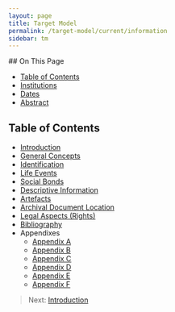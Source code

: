 ```yaml
---
layout: page
title: Target Model
permalink: /target-model/current/information
sidebar: tm
---
```

<div class="hidden-content">
## On This Page

* [Table of Contents](#table-of-contents)
* [Institutions](#institutions)
* [Dates](#dates)
* [Abstract](#abstract)
</div>

## Table of Contents

* [Introduction](/collections-model/target-model/current/introduction)
* [General Concepts](/collections-model/target-model/current/general-concepts)
* [Identification](/collections-model/target-model/current/identification)
* [Life Events](/collections-model/target-model/current/life-events)
* [Social Bonds](/collections-model/target-model/current/social-bonds)
* [Descriptive Information](/collections-model/target-model/current/descriptive-information)
* [Artefacts](/collections-model/target-model/current/artefacts)
* [Archival Document Location](/collections-model/target-model/current/archival-document-location)
* [Legal Aspects (Rights)](/collections-model/target-model/current/legal-aspects-rights)
* [Bibliography](/collections-model/target-model/current/bibliography)
* Appendixes
	* [Appendix A](/collections-model/target-model/current/appendix-a-data-provenance)
	* [Appendix B](/collections-model/target-model/current/appendix-b-appellations)
	* [Appendix C](/collections-model/target-model/current/appendix-c-identity)
	* [Appendix D](/collections-model/target-model/current/appendix-d-relationships)
	* [Appendix E](/collections-model/target-model/current/appendix-e-moving-events)
	* [Appendix F](/collections-model/target-model/current/appendix-f-discussions)

> Next: [Introduction](/collections-model/target-model/current/introduction)
